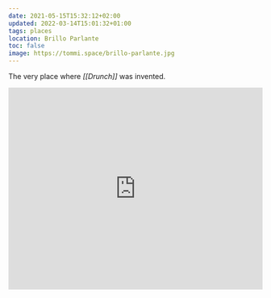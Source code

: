 ```yaml
---
date: 2021-05-15T15:32:12+02:00
updated: 2022-03-14T15:01:32+01:00
tags: places
location: Brillo Parlante
toc: false
image: https://tommi.space/brillo-parlante.jpg
---
```

The very place where *[[Drunch]]* was invented.

<div class='embed'><iframe width='100%' height='400' frameborder='0' scrolling='no' marginheight='0' marginwidth='0' src='https://www.openstreetmap.org/export/embed.html?bbox=12.303400039672853%2C45.41056253235624%2C12.375497817993166%2C45.45880617595989&amp;marker=45.438198809931095%2C12.32689168471552'></iframe>